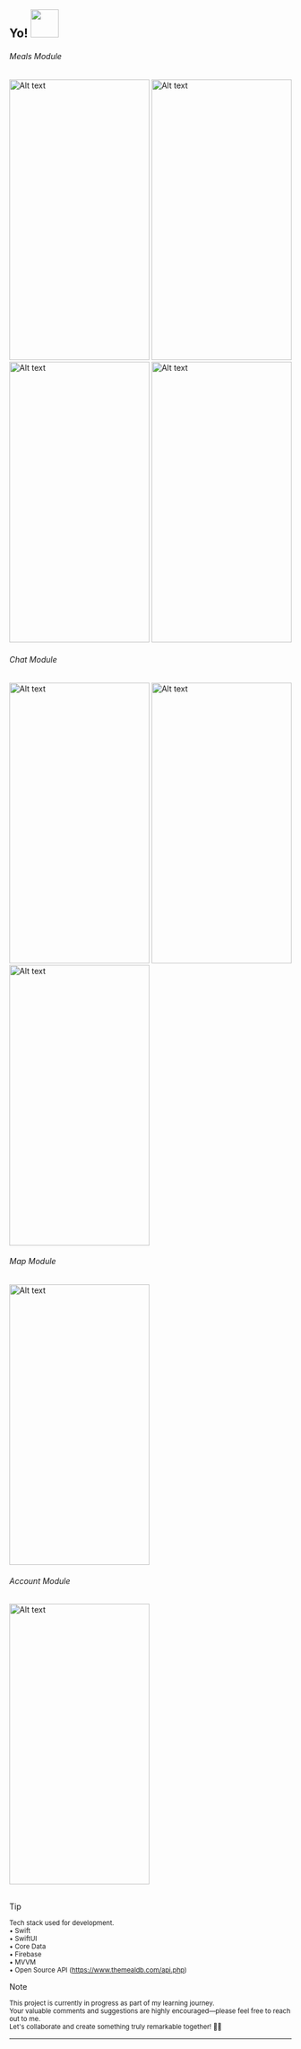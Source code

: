 <h2> Yo! <img src="https://media.tenor.com/qKGlaYl2DqMAAAAi/gif-de-sauda%C3%A7%C3%A3o.gif" width="50"></h2>

<h6> Meals Module </h6>

<div>
  <img src="https://github.com/lcaxgg/FoodGrab/blob/main/ScreenShots/Screenshot%202024-03-13%20at%204.36.40%E2%80%AFPM.png" alt="Alt text" width="250" height="500">
  <img src="https://github.com/lcaxgg/FoodGrab/blob/main/ScreenShots/Screenshot%202024-03-13%20at%204.38.02%E2%80%AFPM.png" alt="Alt text" width="250" height="500">
  <img src="https://github.com/lcaxgg/FoodGrab/blob/main/ScreenShots/Screenshot%202024-03-13%20at%204.39.12%E2%80%AFPM.png" alt="Alt text" width="250" height="500">
  <img src="https://github.com/lcaxgg/FoodGrab/blob/main/ScreenShots/Screenshot%202024-03-13%20at%204.39.34%E2%80%AFPM.png" alt="Alt text" width="250" height="500">
</div>

<h6> Chat Module </h6>

<div>
  <img src="https://github.com/lcaxgg/FoodGrab/blob/main/ScreenShots/Screenshot%202024-03-13%20at%204.40.53%E2%80%AFPM.png" alt="Alt text" width="250" height="500">
  <img src="https://github.com/lcaxgg/FoodGrab/blob/main/ScreenShots/Screenshot%202024-03-13%20at%204.40.34%E2%80%AFPM.png" alt="Alt text" width="250" height="500">
  <img src="https://github.com/lcaxgg/FoodGrab/blob/main/ScreenShots/Screenshot%202024-03-13%20at%204.41.16%E2%80%AFPM.png" alt="Alt text" width="250" height="500">
</div>

<h6> Map Module </h6>

<div>
  <img src="https://github.com/lcaxgg/FoodGrab/blob/main/ScreenShots/Screenshot%202024-03-13%20at%204.41.29%E2%80%AFPM.png" alt="Alt text" width="250" height="500">
</div>

<h6> Account Module </h6> 

<div>
  <img src="https://github.com/lcaxgg/FoodGrab/blob/main/ScreenShots/Screenshot%202024-03-13%20at%204.41.52%E2%80%AFPM.png" alt="Alt text" width="250" height="500">
</div><br>

> [!TIP]  
> <sup>Tech stack used for development.</sup><br>
> <sup>• Swift</sup><br>
> <sup>• SwiftUI</sup><br>
> <sup>• Core Data</sup><br>
> <sup>• Firebase</sup><br>
> <sup>• MVVM</sup><br>
> <sup>• Open Source API (https://www.themealdb.com/api.php)</sup><br>

> [!NOTE]  
> <sup>This project is currently in progress as part of my learning journey. <br>Your valuable comments and suggestions are highly encouraged—please feel free to reach out to me. <br>Let's collaborate and create something truly remarkable together! 🙇🏻</sup><br>
---
